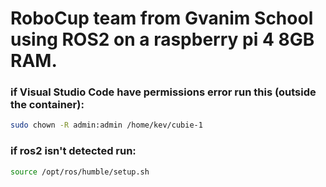 # RoboCup team from Gvanim School using ROS2 on a raspberry pi 4 8GB RAM.

### if Visual Studio Code have permissions error run this (outside the container):
```bash
sudo chown -R admin:admin /home/kev/cubie-1
```

### if ros2 isn't detected run:
```bash
source /opt/ros/humble/setup.sh
```
